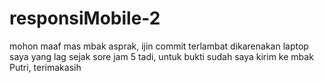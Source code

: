 # responsiMobile-2

mohon maaf mas mbak asprak, ijin commit terlambat dikarenakan laptop saya yang lag sejak sore jam 5 tadi, untuk bukti sudah saya kirim ke mbak Putri, terimakasih
